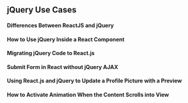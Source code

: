 ## jQuery Use Cases

#### Differences Between ReactJS and jQuery
#### How to Use jQuery Inside a React Component
#### Migrating jQuery Code to React.js
#### Submit Form in React without jQuery AJAX
#### Using React.js and jQuery to Update a Profile Picture with a Preview
#### How to Activate Animation When the Content Scrolls into View
